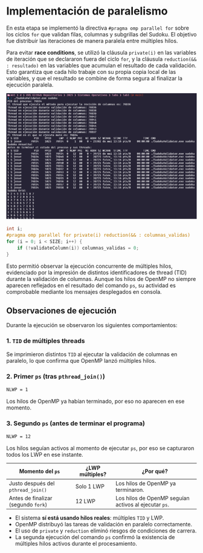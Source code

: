 # Implementación de paralelismo

En esta etapa se implementó la directiva `#pragma omp parallel for` sobre los ciclos `for` que validan filas, columnas y subgrillas del Sudoku. El objetivo fue distribuir las iteraciones de manera paralela entre múltiples hilos.  

Para evitar **race conditions**, se utilizó la cláusula `private(i)` en las variables de iteración que se declararon fuera del ciclo `for`, y la cláusula `reduction(&& : resultado)` en las variables que acumulan el resultado de cada validación. Esto garantiza que cada hilo trabaje con su propia copia local de las variables, y que el resultado se combine de forma segura al finalizar la ejecución paralela.

![Resultado](../images/paralelismo.png "Resultado")

```c
int i;
#pragma omp parallel for private(i) reduction(&& : columnas_validas)
for (i = 0; i < SIZE; i++) {
    if (!validateColumn(i)) columnas_validas = 0;
}
```

Esto permitió observar la ejecución concurrente de múltiples hilos, evidenciado por la impresión de distintos identificadores de thread (TID) durante la validación de columnas. Aunque los hilos de OpenMP no siempre aparecen reflejados en el resultado del comando `ps`, su actividad es comprobable mediante los mensajes desplegados en consola.

## Observaciones de ejecución

Durante la ejecución se observaron los siguientes comportamientos:

### 1. `TID` de múltiples threads

Se imprimieron distintos `TID` al ejecutar la validación de columnas en paralelo, lo que confirma que OpenMP lanzó múltiples hilos.

### 2. Primer `ps` (tras `pthread_join()`)

```bash
NLWP = 1
```

Los hilos de OpenMP ya habían terminado, por eso no aparecen en ese momento.

### 3. Segundo `ps` (antes de terminar el programa)

```bash
NLWP = 12
```

Los hilos seguían activos al momento de ejecutar `ps`, por eso se capturaron todos los LWP en ese instante.

| Momento del `ps`                     | ¿LWP múltiples?     | ¿Por qué?                                                |
|--------------------------------------|---------------------|----------------------------------------------------------|
| Justo después del `pthread_join()`   | Solo 1 LWP          | Los hilos de OpenMP ya terminaron.                       |
| Antes de finalizar (segundo `fork`)  | 12 LWP              | Los hilos de OpenMP seguían activos al ejecutar `ps`.    |

- El sistema **sí está usando hilos reales**: múltiples `TID` y LWP.
- OpenMP distribuyó las tareas de validación en paralelo correctamente.
- El uso de `private` y `reduction` eliminó riesgos de condiciones de carrera.
- La segunda ejecución del comando `ps` confirmó la existencia de múltiples hilos activos durante el procesamiento.
